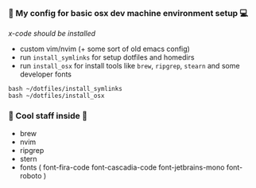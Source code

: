 ### 🧩 My config for basic osx dev machine environment setup 💻

*x-code should be installed*

- custom vim/nvim (+ some sort of old emacs config)
- run `install_symlinks` for setup dotfiles and homedirs
- run `install_osx` for install tools like `brew`, `ripgrep`, `stearn` and some developer fonts

```
bash ~/dotfiles/install_symlinks
bash ~/dotfiles/install_osx
```
### 🔌 Cool staff inside 🔌

- brew
- nvim
- ripgrep
- stern
- fonts ( font-fira-code font-cascadia-code font-jetbrains-mono font-roboto )
